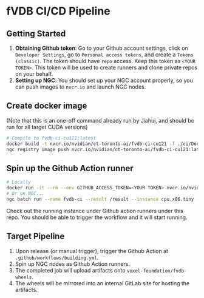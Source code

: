 # fVDB CI/CD Pipeline

## Getting Started

1. **Obtaining Github token**: Go to your Github account settings, click on `Developer Settings`, go to `Personal access tokens`, and create a `Tokens (classic)`. The token should have `repo` access. Keep this token as `<YOUR TOKEN>`. This token will be used to create runners and clone private repos on your behalf.
2. **Setting up NGC**: You should set up your NGC account properly, so you can push images to `nvcr.io` and launch NGC nodes.

## Create docker image

(Note that this is an one-off command already run by Jiahui, and should be run for all target CUDA versions)
```bash
# Compile to fvdb-ci-cu121:latest
docker build -t nvcr.io/nvidian/ct-toronto-ai/fvdb-ci-cu121 -f ./ci/Dockerfile.runner --build-arg CUDA_VERSION=12.1.1 --build-arg CUDNN_VERSION=8 .
ngc registry image push nvcr.io/nvidian/ct-toronto-ai/fvdb-ci-cu121:latest
```

## Spin up the Github Action runner

```bash
# Locally
docker run -it --rm --env GITHUB_ACCESS_TOKEN=<YOUR TOKEN> nvcr.io/nvidian/ct-toronto-ai/fvdb-ci-cu121:latest /tmp/main.sh
# Or on NGC...
ngc batch run --name fvdb-ci --result /result --instance cpu.x86.tiny --image nvidian/ct-toronto-ai/fvdb-ci-cu121:latest --commandline "/tmp/main.sh" --priority HIGH --env-var GITHUB_ACCESS_TOKEN:<YOUR TOKEN>
```

Check out the running instance under Github action runners under this repo. You should be able to trigger the workflow and it will start running.

## Target Pipeline

1. Upon release (or manual trigger), trigger the Github Action at `.github/workflows/building.yml`.
2. Spin up NGC nodes as Github Action runners.
3. The completed job will upload artifacts onto `voxel-foundation/fvdb-wheels`.
4. The wheels will be mirrored into an internal GitLab site for hosting the artifacts.
